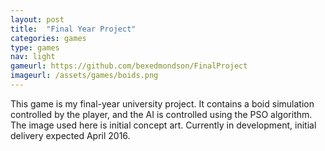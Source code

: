 ```yaml
---
layout: post
title:  "Final Year Project"
categories: games
type: games
nav: light
gameurl: https://github.com/bexedmondson/FinalProject
imageurl: /assets/games/boids.png
---
```

This game is my final-year university project. It contains a boid simulation controlled by the player, and the AI is controlled using the PSO algorithm. The image used here is initial concept art. Currently in development, initial delivery expected April 2016.